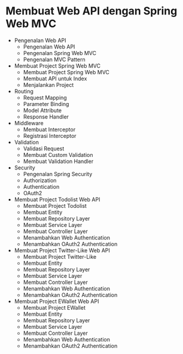 # Membuat Web API dengan Spring Web MVC

- Pengenalan Web API
  - Pengenalan Web API
  - Pengenalan Spring Web MVC
  - Pengenalan MVC Pattern
- Membuat Project Spring Web MVC
  - Membuat Project Spring Web MVC
  - Membuat API untuk Index
  - Menjalankan Project
- Routing
  - Request Mapping
  - Parameter Binding
  - Model Attribute
  - Response Handler
- Middleware
  - Membuat Interceptor
  - Registrasi Interceptor
- Validation
  - Validasi Request
  - Membuat Custom Validation
  - Membuat Validation Handler
- Security
  - Pengenalan Spring Security
  - Authorization
  - Authentication
  - OAuth2
- Membuat Project Todolist Web API
  - Membuat Project Todolist
  - Membuat Entity
  - Membuat Repository Layer
  - Membuat Service Layer
  - Membuat Controller Layer
  - Menambahkan Web Authentication
  - Menambahkan OAuth2 Authentication
- Membuat Project Twitter-Like Web API
  - Membuat Project Twitter-Like
  - Membuat Entity
  - Membuat Repository Layer
  - Membuat Service Layer
  - Membuat Controller Layer
  - Menambahkan Web Authentication
  - Menambahkan OAuth2 Authentication
- Membuat Project EWallet Web API
  - Membuat Project EWallet
  - Membuat Entity
  - Membuat Repository Layer
  - Membuat Service Layer
  - Membuat Controller Layer
  - Menambahkan Web Authentication
  - Menambahkan OAuth2 Authentication
